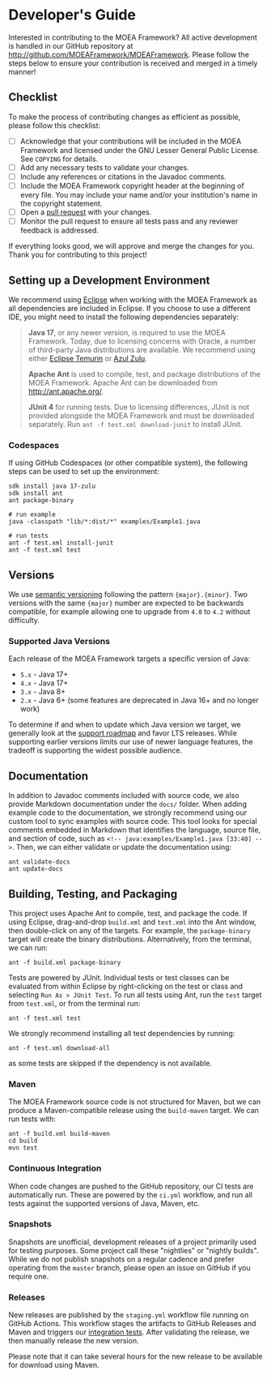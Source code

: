 # Developer's Guide

Interested in contributing to the MOEA Framework?  All active development is handled in our GitHub repository at
http://github.com/MOEAFramework/MOEAFramework.  Please follow the steps below to ensure your contribution is received
and merged in a timely manner!

## Checklist

To make the process of contributing changes as efficient as possible, please follow this checklist:

- [ ] Acknowledge that your contributions will be included in the MOEA Framework and licensed under the GNU Lesser
      General Public License.  See `COPYING` for details.
- [ ] Add any necessary tests to validate your changes.
- [ ] Include any references or citations in the Javadoc comments.
- [ ] Include the MOEA Framework copyright header at the beginning of every file.  You may include your name and/or your
      institution's name in the copyright statement.
- [ ] Open a [pull request](https://github.com/MOEAFramework/MOEAFramework/pulls) with your changes.
- [ ] Monitor the pull request to ensure all tests pass and any reviewer feedback is addressed.

If everything looks good, we will approve and merge the changes for you.  Thank you for contributing to this project!

## Setting up a Development Environment

We recommend using [Eclipse](http://eclipse.org/) when working with the MOEA Framework as all dependencies are included
in Eclipse.  If you choose to use a different IDE, you might need to install the following dependencies separately:

> **Java 17**, or any newer version, is required to use the MOEA Framework. Today, due to licensing concerns with
> Oracle, a number of third-party Java distributions are available.  We recommend using either
> [Eclipse Temurin](https://adoptium.net/) or [Azul Zulu](https://www.azul.com/downloads/?package=jdk).
> 
> **Apache Ant** is used to compile, test, and package distributions of the MOEA Framework.  Apache Ant can be
> downloaded from http://ant.apache.org/.
> 
> **JUnit 4** for running tests.  Due to licensing differences, JUnit is not provided alongside the MOEA Framework and
> must be downloaded separately.  Run `ant -f test.xml download-junit` to install JUnit.

### Codespaces

If using GitHub Codespaces (or other compatible system), the following steps can be used to set up the environment:

```
sdk install java 17-zulu
sdk install ant
ant package-binary

# run example
java -classpath "lib/*:dist/*" examples/Example1.java

# run tests
ant -f test.xml install-junit
ant -f test.xml test
```

## Versions

We use [semantic versioning](https://semver.org/) following the pattern `{major}.{minor}`.  Two versions with the
same `{major}` number are expected to be backwards compatible, for example allowing one to upgrade from `4.0` to
`4.2` without difficulty.  

### Supported Java Versions

Each release of the MOEA Framework targets a specific version of Java:

* `5.x` - Java 17+
* `4.x` - Java 17+
* `3.x` - Java 8+
* `2.x` - Java 6+ (some features are deprecated in Java 16+ and no longer work)

To determine if and when to update which Java version we target, we generally look at the
[support roadmap](https://www.oracle.com/java/technologies/java-se-support-roadmap.html) and favor LTS releases.
While supporting earlier versions limits our use of newer language features, the tradeoff is supporting the widest
possible audience.

## Documentation

In addition to Javadoc comments included with source code, we also provide Markdown documentation under the `docs/`
folder.  When adding example code to the documentation, we strongly recommend using our custom tool to sync examples
with source code.  This tool looks for special comments embedded in Markdown that identifies the language,
source file, and section of code, such as `<!-- java:examples/Example1.java [33:40] -->`.  Then, we can either validate
or update the documentation using:

```
ant validate-docs
ant update-docs
```


## Building, Testing, and Packaging

This project uses Apache Ant to compile, test, and package the code.  If using Eclipse, drag-and-drop `build.xml`
and `test.xml` into the Ant window, then double-click on any of the targets.  For example, the `package-binary`
target will create the binary distributions.  Alternatively, from the terminal, we can run:

```
ant -f build.xml package-binary
```

Tests are powered by JUnit.  Individual tests or test classes can be evaluated from within Eclipse by right-clicking
on the test or class and selecting `Run As > JUnit Test`.  To run all tests using Ant, run the `test` target
from `test.xml`, or from the terminal run:

```
ant -f test.xml test
```

We strongly recommend installing all test dependencies by running:

```
ant -f test.xml download-all
```

as some tests are skipped if the dependency is not available.

### Maven

The MOEA Framework source code is not structured for Maven, but we can produce a Maven-compatible release using the
`build-maven` target.  We can run tests with:

```
ant -f build.xml build-maven
cd build
mvn test
```

### Continuous Integration

When code changes are pushed to the GitHub repository, our CI tests are automatically run.  These are powered by the
`ci.yml` workflow, and run all tests against the supported versions of Java, Maven, etc.

### Snapshots

Snapshots are unofficial, development releases of a project primarily used for testing purposes.  Some project call
these "nightlies" or "nightly builds".  While we do not publish snapshots on a regular cadence and prefer operating
from the `master` branch, please open an issue on GitHub if you require one.

### Releases

New releases are published by the `staging.yml` workflow file running on GitHub Actions.  This workflow stages the
artifacts to GitHub Releases and Maven and triggers our [integration tests](https://github.com/MOEAFramework/IntegrationTests).
After validating the release, we then manually release the new version.

Please note that it can take several hours for the new release to be available for download using Maven.
